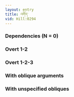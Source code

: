 ```yaml
---
layout: entry
title: འགོད་
vid: Hill:0294
---
```

### Dependencies (N = 0)


### Overt 1-2


### Overt 1-2-3


### With oblique arguments


### With unspecified obliques
